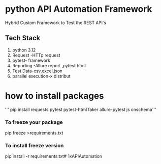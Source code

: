 # python API Automation Framework


Hybrid Custom Framework to Test the REST API's


## Tech Stack
1. python 3.12
2. Request -HTTp request
3. pytest- framework
4. Reporting -Allure report ,pytest html
5. Test Data-csv,excel,json
6. parallel execution-x distribut

# how to install packages 

''' pip install requests pytest pytest-html faker allure-pytest js
onschema'''

### To freeze  your package
pip freeze >requirements.txt

### To install freeze version 
pip install -r requirements.txt#   1 x A P I A u t o m a t i o n 
 
 
